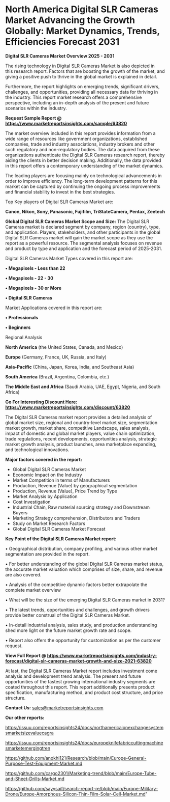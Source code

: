 # North America Digital SLR Cameras Market Advancing the Growth Globally: Market Dynamics, Trends, Efficiencies Forecast 2031

<Strong> Digital SLR Cameras Market Overview 2025 - 2031</strong>

The rising technology in Digital SLR Cameras Market is also depicted in this research report. Factors that are boosting the growth of the market, and giving a positive push to thrive in the global market is explained in detail.

Furthermore, the report highlights on emerging trends, significant drivers, challenges, and opportunities, providing all necessary data for thriving in the industry. This report market research offers a comprehensive perspective, including an in-depth analysis of the present and future scenarios within the industry.

<strong>Request Sample Report @ <a href=https://www.marketreportsinsights.com/sample/63820>https://www.marketreportsinsights.com/sample/63820</a></strong>

The market overview included in this report provides information from a wide range of resources like government organizations, established companies, trade and industry associations, industry brokers and other such regulatory and non-regulatory bodies. The data acquired from these organizations authenticate the Digital SLR Cameras research report, thereby aiding the clients in better decision making. Additionally, the data provided in this report offers a contemporary understanding of the market dynamics.

The leading players are focusing mainly on technological advancements in order to improve efficiency. The long-term development patterns for this market can be captured by continuing the ongoing process improvements and financial stability to invest in the best strategies.

Top Key players of Digital SLR Cameras Market are:

<strong>Canon, Nikon, Sony, Panasonic, Fujifilm, TriStateCamera, Pentax, Zeetech</strong>

<strong><b>Global Digital SLR Cameras Market Scope and Size:</b></strong>
The Digital SLR Cameras market is declared segment by company, region (country), type, and application. Players, stakeholders, and other participants in the global Digital SLR Cameras market will gain the market scope as they use the report as a powerful resource. The segmental analysis focuses on revenue and product by type and application and the forecast period of 2025-2031.

Digital SLR Cameras Market Types covered in this report are:

<strong>• Megapixels - Less than 22

• Megapixels - 22 - 30

• Megapixels - 30 or More

• Digital SLR Cameras</strong>

Market Applications covered in this report are:

<strong>• Professionals

• Beginners</strong> 

Regional Analysis

<strong>North America</strong> (the United States, Canada, and Mexico)

<strong>Europe</strong> (Germany, France, UK, Russia, and Italy)

<strong>Asia-Pacific</strong> (China, Japan, Korea, India, and Southeast Asia)

<strong>South America</strong> (Brazil, Argentina, Colombia, etc.)

<strong>The Middle East and Africa</strong> (Saudi Arabia, UAE, Egypt, Nigeria, and South Africa)

<strong>Go For Interesting Discount Here: <a href=https://www.marketreportsinsights.com/discount/63820>https://www.marketreportsinsights.com/discount/63820</a></strong>

The Digital SLR Cameras market report provides a detailed analysis of global market size, regional and country-level market size, segmentation market growth, market share, competitive Landscape, sales analysis, impact of domestic and global market players, value chain optimization, trade regulations, recent developments, opportunities analysis, strategic market growth analysis, product launches, area marketplace expanding, and technological innovations.

<strong><b>Major factors covered in the report:</b></strong>
<ul>
  <li>Global Digital SLR Cameras Market </li>
  <li>Economic Impact on the Industry</li>
  <li>Market Competition in terms of Manufacturers</li>
  <li>Production, Revenue (Value) by geographical segmentation</li>
  <li>Production, Revenue (Value), Price Trend by Type</li>
  <li>Market Analysis by Application</li>
  <li>Cost Investigation</li>
  <li>Industrial Chain, Raw material sourcing strategy and Downstream Buyers</li>
  <li>Marketing Strategy comprehension, Distributors and Traders</li>
  <li>Study on Market Research Factors</li>
  <li>Global Digital SLR Cameras Market Forecast</li>
</ul>

<strong><b>Key Point of the Digital SLR Cameras Market report:</b></strong>

• Geographical distribution, company profiling, and various other market segmentation are provided in the report.

• For better understanding of the global Digital SLR Cameras market status, the accurate market valuation which comprises of size, share, and revenue are also covered.

• Analysis of the competitive dynamic factors better extrapolate the complete market overview

• What will be the size of the emerging Digital SLR Cameras market in 2031?

• The latest trends, opportunities and challenges, and growth drivers provide better construal of the Digital SLR Cameras Market.

• In-detail industrial analysis, sales study, and production understanding shed more light on the future market growth rate and scope.

• Report also offers the opportunity for customization as per the customer request.

<strong><b>View Full Report @ <a href=https://www.marketreportsinsights.com/industry-forecast/digital-slr-cameras-market-growth-and-size-2021-63820>https://www.marketreportsinsights.com/industry-forecast/digital-slr-cameras-market-growth-and-size-2021-63820</a></b></strong>


At last, the Digital SLR Cameras Market report includes investment come analysis and development trend analysis. The present and future opportunities of the fastest growing international industry segments are coated throughout this report. This report additionally presents product specification, manufacturing method, and product cost structure, and price structure.

<strong>Contact Us:</strong>
sales@marketreportsinsights.com

<strong>Our other reports:</strong>

<a href=https://issuu.com/reportsinsights24/docs/northamericaionexchangesystemsmarketsizevaluecagra>https://issuu.com/reportsinsights24/docs/northamericaionexchangesystemsmarketsizevaluecagra</a>

<a href=https://issuu.com/reportsinsights24/docs/europeknifefabriccuttingmachinesmarketemergingtren>https://issuu.com/reportsinsights24/docs/europeknifefabriccuttingmachinesmarketemergingtren</a>

<a href=https://github.com/anokhi121/Research/blob/main/Europe-General-Purpose-Test-Equipment-Market.md>https://github.com/anokhi121/Research/blob/main/Europe-General-Purpose-Test-Equipment-Market.md</a>

<a href=https://github.com/cargo2301/Marketing-trend/blob/main/Europe-Tube-and-Sheet-Drills-Market.md>https://github.com/cargo2301/Marketing-trend/blob/main/Europe-Tube-and-Sheet-Drills-Market.md</a>

<a href=https://github.com/sayysaif/search-report-re/blob/main/Europe-Military-Drone/Europe-Amorphous-Silicon-Thin-Film-Solar-Cell-Market.md>https://github.com/sayysaif/search-report-re/blob/main/Europe-Military-Drone/Europe-Amorphous-Silicon-Thin-Film-Solar-Cell-Market.md</a>"

